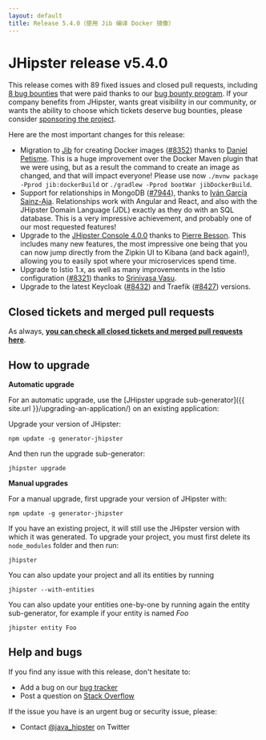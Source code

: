 ```yaml
---
layout: default
title: Release 5.4.0（使用 Jib 编译 Docker 镜像）
---
```


JHipster release v5.4.0
==================

This release comes with 89 fixed issues and closed pull requests, including [8 bug bounties](https://github.com/jhipster/generator-jhipster/issues?q=milestone%3A5.4.0+is%3Aclosed+label%3A%24100) that were paid thanks to our [bug bounty program](https://www.jhipster.tech/bug-bounties/). If your company benefits from JHipster, wants great visibility in our community, or wants the ability to choose which tickets deserve bug bounties, please consider [sponsoring the project](https://www.jhipster.tech/sponsors/).

Here are the most important changes for this release:

- Migration to [Jib](https://github.com/GoogleContainerTools/jib) for creating Docker images ([#8352](https://github.com/jhipster/generator-jhipster/pull/8352)) thanks to [Daniel Petisme](https://github.com/danielpetisme). This is a huge improvement over the Docker Maven plugin that we were using, but as a result the command to create an image as changed, and that will impact everyone! Please use now `./mvnw package -Pprod jib:dockerBuild` or `./gradlew -Pprod bootWar jibDockerBuild`.
- Support for relationships in MongoDB  ([#7944](https://github.com/jhipster/generator-jhipster/issues/7944)), thanks to [Iván García Sainz-Aja](https://github.com/ivangsa). Relationships work with Angular and React, and also with the JHipster Domain Language (JDL) exactly as they do with an SQL database. This is a very impressive achievement, and probably one of our most requested features!
- Upgrade to the [JHipster Console 4.0.0](https://github.com/jhipster/jhipster-console/releases/tag/v4.0.0) thanks to [Pierre Besson](https://github.com/PierreBesson). This includes many new features, the most impressive one being that you can now jump directly from the Zipkin UI to Kibana (and back again!), allowing you to easily spot where your microservices spend time.
- Upgrade to Istio 1.x, as well as many improvements in the Istio configuration ([#8321](https://github.com/jhipster/generator-jhipster/pull/8321)) thanks to [Srinivasa Vasu](https://github.com/srinivasa-vasu).
- Upgrade to the latest Keycloak ([#8432](https://github.com/jhipster/generator-jhipster/pull/8432)) and Traefik ([#8427](https://github.com/jhipster/generator-jhipster/pull/8427)) versions.

Closed tickets and merged pull requests
------------
As always, __[you can check all closed tickets and merged pull requests here](https://github.com/jhipster/generator-jhipster/issues?q=milestone%3A5.4.0+is%3Aclosed)__.

How to upgrade
------------

**Automatic upgrade**

For an automatic upgrade, use the [JHipster upgrade sub-generator]({{ site.url }}/upgrading-an-application/) on an existing application:

Upgrade your version of JHipster:

```
npm update -g generator-jhipster
```

And then run the upgrade sub-generator:

```
jhipster upgrade
```

**Manual upgrades**

For a manual upgrade, first upgrade your version of JHipster with:

```
npm update -g generator-jhipster
```

If you have an existing project, it will still use the JHipster version with which it was generated.
To upgrade your project, you must first delete its `node_modules` folder and then run:

```
jhipster
```

You can also update your project and all its entities by running

```
jhipster --with-entities
```

You can also update your entities one-by-one by running again the entity sub-generator, for example if your entity is named _Foo_

```
jhipster entity Foo
```

Help and bugs
--------------

If you find any issue with this release, don't hesitate to:

- Add a bug on our [bug tracker](https://github.com/jhipster/generator-jhipster/issues?state=open)
- Post a question on [Stack Overflow](http://stackoverflow.com/tags/jhipster/info)

If the issue you have is an urgent bug or security issue, please:

- Contact [@java_hipster](https://twitter.com/java_hipster) on Twitter
